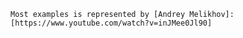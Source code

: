 ```Most examples is represented by [Andrey Melikhov]: [https://www.youtube.com/watch?v=inJMee0Jl90]```